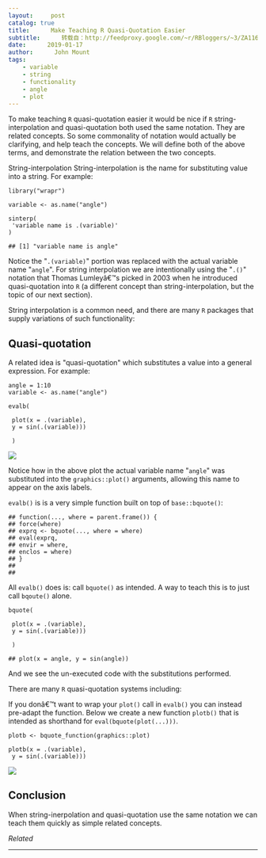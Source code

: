 ```yaml
---
layout:     post
catalog: true
title:      Make Teaching R Quasi-Quotation Easier
subtitle:      转载自：http://feedproxy.google.com/~r/RBloggers/~3/ZA116oWP-Kk/
date:      2019-01-17
author:      John Mount
tags:
    - variable
    - string
    - functionality
    - angle
    - plot
---
```






To make teaching `R` quasi-quotation easier it would be nice if `R` string-interpolation and quasi-quotation both used the same notation. They are related concepts. So some commonality of notation would actually be clarifying, and help teach the concepts. We will define both of the above terms, and demonstrate the relation between the two concepts.




String-interpolation
String-interpolation is the name for substituting value into a string. For example:

```
library("wrapr")

variable <- as.name("angle")

sinterp(
 'variable name is .(variable)'
)
```

```
## [1] "variable name is angle"
```

Notice the "`.(variable)`" portion was replaced with the actual variable name "`angle`". For string interpolation we are intentionally using the "`.()`" notation that Thomas Lumleyâ€™s picked in 2003 when he introduced quasi-quotation into `R` (a different concept than string-interpolation, but the topic of our next section).

String interpolation is a common need, and there are many `R` packages that supply variations of such functionality:

## Quasi-quotation

A related idea is "quasi-quotation" which substitutes a value into a general expression. For example:

```
angle = 1:10
variable <- as.name("angle")

evalb(
 
 plot(x = .(variable), 
 y = sin(.(variable)))
 
 )
```

![](https://i2.wp.com/www.win-vector.com/blog/wp-content/uploads/2019/01/unnamed-chunk-2-1.png?resize=660%2C471)


Notice how in the above plot the actual variable name "`angle`" was substituted into the `graphics::plot()` arguments, allowing this name to appear on the axis labels.

`evalb()` is is a very simple function built on top of `base::bquote()`:

```
## function(..., where = parent.frame()) {
## force(where)
## exprq <- bquote(..., where = where)
## eval(exprq,
## envir = where,
## enclos = where)
## }
## 
## 
```

All `evalb()` does is: call `bquote()` as intended. A way to teach this is to just call `bqoute()` alone.

```
bquote(
 
 plot(x = .(variable), 
 y = sin(.(variable)))
 
 )
```

```
## plot(x = angle, y = sin(angle))
```

And we see the un-executed code with the substitutions performed.

There are many `R` quasi-quotation systems including:

If you donâ€™t want to wrap your `plot()` call in `evalb()` you can instead pre-adapt the function. Below we create a new function `plotb()` that is intended as shorthand for `eval(bquote(plot(...)))`.

```
plotb <- bquote_function(graphics::plot)

plotb(x = .(variable), 
 y = sin(.(variable)))
```

![](https://i2.wp.com/www.win-vector.com/blog/wp-content/uploads/2019/01/unnamed-chunk-5-1.png?resize=660%2C471)


## Conclusion

When string-inerpolation and quasi-quotation use the same notation we can teach them quickly as simple related concepts.


*Related*








---
